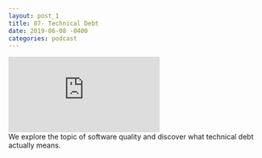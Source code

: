 ```yaml
---
layout: post_1
title: 07- Technical Debt
date: 2019-06-08 -0400
categories: podcast
---
```

<div class="iframe-container">
<iframe src="https://anchor.fm/randomly-typed/embed/episodes/7---Technical-Debt-e49g1d/a-agqips" frameborder="0" scrolling="no"></iframe>
</div>
We explore the topic of software quality and discover what technical debt actually means.

